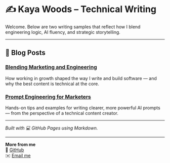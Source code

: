 # ✍️ Kaya Woods – Technical Writing

Welcome. Below are two writing samples that reflect how I blend engineering logic, AI fluency, and strategic storytelling.

---

## 📄 Blog Posts

### [Blending Marketing and Engineering](./blending-marketing-and-engineering.md)  
How working in growth shaped the way I write and build software — and why the best content is technical at the core.

### [Prompt Engineering for Marketers](./prompt-engineering-for-marketers.md)  
Hands-on tips and examples for writing clearer, more powerful AI prompts — from the perspective of a technical content creator.

---

*Built with 💻 GitHub Pages using Markdown.*

---

**More from me**  
🔗 [GitHub](https://github.com/kayawoods)  
✉️ [Email me](mailto:kayanevada@gmail.com)  

